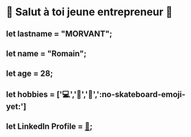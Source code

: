 # 👋 Salut à toi jeune entrepreneur 👋
## let lastname  = "MORVANT";
## let name  = "Romain";
## let age  = 28;
## let hobbies = [':computer:',':book:',':cinema:',':no-skateboard-emoji-yet:']
## let LinkedIn Profile = [:link:](https://www.linkedin.com/in/romain-morvant-7660471b3/);

